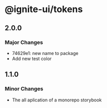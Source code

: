 # @ignite-ui/tokens

## 2.0.0

### Major Changes

- 74629e1: new name to package
- Add new test color

## 1.1.0

### Minor Changes

- The all aplication of a monorepo storybook

